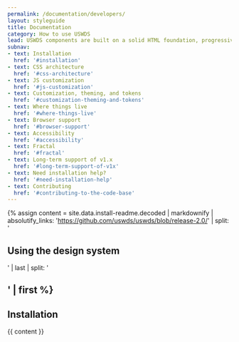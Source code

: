 ```yaml
---
permalink: /documentation/developers/
layout: styleguide
title: Documentation
category: How to use USWDS
lead: USWDS components are built on a solid HTML foundation, progressively enhanced to provide core experiences across browsers. All users will have access to the same critical information and basic experience regardless of their browser, although those experiences will render better in newer browsers. If JavaScript fails users will still get a robust HTML foundation and all the necessary content.
subnav:
- text: Installation
  href: '#installation'
- text: CSS architecture
  href: '#css-architecture'
- text: JS customization
  href: '#js-customization'
- text: Customization, theming, and tokens
  href: '#customization-theming-and-tokens'
- text: Where things live
  href: '#where-things-live'
- text: Browser support
  href: '#browser-support'
- text: Accessibility
  href: '#accessibility'
- text: Fractal
  href: '#fractal'
- text: Long-term support of v1.x
  href: '#long-term-support-of-v1x'
- text: Need installation help?
  href: '#need-installation-help'
- text: Contributing
  href: '#contributing-to-the-code-base'
---
```


{% assign content = site.data.install-readme.decoded | markdownify | absolutify_links: 'https://github.com/uswds/uswds/blob/release-2.0/' | split: '<h2 id="using-the-design-system">Using the design system</h2>' | last | split: '<h2 id="reuse-of-open-source-style-guides">' | first %}

## Installation

{{ content }}
